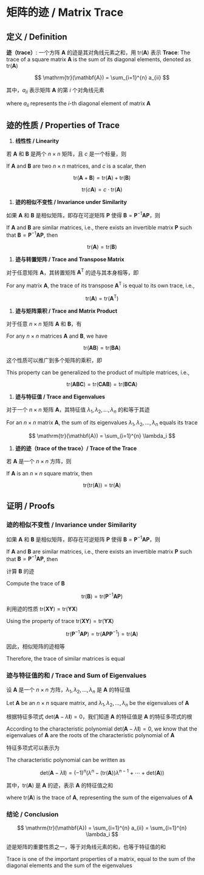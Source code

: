 # 矩阵的迹 / Matrix Trace

## 定义 / Definition

**迹（trace）**: 一个方阵 $\mathbf{A}$ 的迹是其对角线元素之和，用 $\mathrm{tr}(\mathbf{A})$ 表示
**Trace**: The trace of a square matrix $\mathbf{A}$ is the sum of its diagonal elements, denoted as $\mathrm{tr}(\mathbf{A})$

$$
\mathrm{tr}(\mathbf{A}) = \sum_{i=1}^{n} a_{ii}
$$

其中，$a_{ii}$ 表示矩阵 $\mathbf{A}$ 的第 $i$ 个对角线元素

where $a_{ii}$ represents the $i$-th diagonal element of matrix $\mathbf{A}$

## 迹的性质 / Properties of Trace

1. **线性性 / Linearity**

若 $\mathbf{A}$ 和 $\mathbf{B}$ 是两个 $n \times n$ 矩阵，且 $c$ 是一个标量，则

If $\mathbf{A}$ and $\mathbf{B}$ are two $n \times n$ matrices, and $c$ is a scalar, then

$$
\mathrm{tr}(\mathbf{A} + \mathbf{B}) = \mathrm{tr}(\mathbf{A}) + \mathrm{tr}(\mathbf{B})
$$

$$
\mathrm{tr}(c\mathbf{A}) = c \cdot \mathrm{tr}(\mathbf{A})
$$

1. **迹的相似不变性 / Invariance under Similarity**

如果 $\mathbf{A}$ 和 $\mathbf{B}$ 是相似矩阵，即存在可逆矩阵 $\mathbf{P}$ 使得 $\mathbf{B} = \mathbf{P}^{-1} \mathbf{A} \mathbf{P}$，则

If $\mathbf{A}$ and $\mathbf{B}$ are similar matrices, i.e., there exists an invertible matrix $\mathbf{P}$ such that $\mathbf{B} = \mathbf{P}^{-1} \mathbf{A} \mathbf{P}$, then

$$
\mathrm{tr}(\mathbf{A}) = \mathrm{tr}(\mathbf{B})
$$

1. **迹与转置矩阵 / Trace and Transpose Matrix**

对于任意矩阵 $\mathbf{A}$，其转置矩阵 $\mathbf{A}^\mathrm{T}$ 的迹与其本身相等，即

For any matrix $\mathbf{A}$, the trace of its transpose $\mathbf{A}^\mathrm{T}$ is equal to its own trace, i.e.,

$$
\mathrm{tr}(\mathbf{A}) = \mathrm{tr}(\mathbf{A}^\mathrm{T})
$$

1. **迹与矩阵乘积 / Trace and Matrix Product**

对于任意 $n \times n$ 矩阵 $\mathbf{A}$ 和 $\mathbf{B}$，有

For any $n \times n$ matrices $\mathbf{A}$ and $\mathbf{B}$, we have

$$
\mathrm{tr}(\mathbf{A} \mathbf{B}) = \mathrm{tr}(\mathbf{B} \mathbf{A})
$$

这个性质可以推广到多个矩阵的乘积，即

This property can be generalized to the product of multiple matrices, i.e.,

$$
\mathrm{tr}(\mathbf{A} \mathbf{B} \mathbf{C}) = \mathrm{tr}(\mathbf{C} \mathbf{A} \mathbf{B}) = \mathrm{tr}(\mathbf{B} \mathbf{C} \mathbf{A})
$$

1. **迹与特征值 / Trace and Eigenvalues**

对于一个 $n \times n$ 矩阵 $\mathbf{A}$，其特征值 $\lambda_1, \lambda_2, \ldots, \lambda_n$ 的和等于其迹

For an $n \times n$ matrix $\mathbf{A}$, the sum of its eigenvalues $\lambda_1, \lambda_2, \ldots, \lambda_n$ equals its trace

$$
\mathrm{tr}(\mathbf{A}) = \sum_{i=1}^{n} \lambda_i
$$

1. **迹的迹（trace of the trace）/ Trace of the Trace**

若 $\mathbf{A}$ 是一个 $n \times n$ 方阵，则

If $\mathbf{A}$ is an $n \times n$ square matrix, then

$$
\mathrm{tr}(\mathrm{tr}(\mathbf{A})) = \mathrm{tr}(\mathbf{A})
$$

## 证明 / Proofs

### 迹的相似不变性 / Invariance under Similarity

如果 $\mathbf{A}$ 和 $\mathbf{B}$ 是相似矩阵，即存在可逆矩阵 $\mathbf{P}$ 使得 $\mathbf{B} = \mathbf{P}^{-1} \mathbf{A} \mathbf{P}$，则

If $\mathbf{A}$ and $\mathbf{B}$ are similar matrices, i.e., there exists an invertible matrix $\mathbf{P}$ such that $\mathbf{B} = \mathbf{P}^{-1} \mathbf{A} \mathbf{P}$, then

计算 $\mathbf{B}$ 的迹

Compute the trace of $\mathbf{B}$

$$
\mathrm{tr}(\mathbf{B}) = \mathrm{tr}(\mathbf{P}^{-1} \mathbf{A} \mathbf{P})
$$

利用迹的性质 $\mathrm{tr}(\mathbf{X} \mathbf{Y}) = \mathrm{tr}(\mathbf{Y} \mathbf{X})$

Using the property of trace $\mathrm{tr}(\mathbf{X} \mathbf{Y}) = \mathrm{tr}(\mathbf{Y} \mathbf{X})$

$$
\mathrm{tr}(\mathbf{P}^{-1} \mathbf{A} \mathbf{P}) = \mathrm{tr}(\mathbf{A} \mathbf{P} \mathbf{P}^{-1}) = \mathrm{tr}(\mathbf{A})
$$

因此，相似矩阵的迹相等

Therefore, the trace of similar matrices is equal

### 迹与特征值的和 / Trace and Sum of Eigenvalues

设 $\mathbf{A}$ 是一个 $n \times n$ 方阵，$\lambda_1, \lambda_2, \ldots, \lambda_n$ 是 $\mathbf{A}$ 的特征值

Let $\mathbf{A}$ be an $n \times n$ square matrix, and $\lambda_1, \lambda_2, \ldots, \lambda_n$ be the eigenvalues of $\mathbf{A}$

根据特征多项式 $\mathrm{det}(\mathbf{A} - \lambda \mathbf{I}) = 0$，我们知道 $\mathbf{A}$ 的特征值是 $\mathbf{A}$ 的特征多项式的根

According to the characteristic polynomial $\mathrm{det}(\mathbf{A} - \lambda \mathbf{I}) = 0$, we know that the eigenvalues of $\mathbf{A}$ are the roots of the characteristic polynomial of $\mathbf{A}$

特征多项式可以表示为

The characteristic polynomial can be written as

$$
\mathrm{det}(\mathbf{A} - \lambda \mathbf{I}) = (-1)^n (\lambda^n - (\mathrm{tr}(\mathbf{A})) \lambda^{n-1} + \cdots + \mathrm{det}(\mathbf{A}))
$$

其中，$\mathrm{tr}(\mathbf{A})$ 是 $\mathbf{A}$ 的迹，表示 $\mathbf{A}$ 的特征值之和

where $\mathrm{tr}(\mathbf{A})$ is the trace of $\mathbf{A}$, representing the sum of the eigenvalues of $\mathbf{A}$

### 结论 / Conclusion

$$
\mathrm{tr}(\mathbf{A}) = \sum_{i=1}^{n} a_{ii} = \sum_{i=1}^{n} \lambda_i
$$

迹是矩阵的重要性质之一，等于对角线元素的和，也等于特征值的和

Trace is one of the important properties of a matrix, equal to the sum of the diagonal elements and the sum of the eigenvalues
